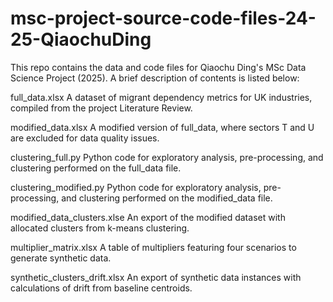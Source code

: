 # msc-project-source-code-files-24-25-QiaochuDing

This repo contains the data and code files for Qiaochu Ding's MSc Data Science Project (2025). A brief description of contents is listed below:

full_data.xlsx
A dataset of migrant dependency metrics for UK industries, compiled from the project Literature Review.

modified_data.xlsx
A modified version of full_data, where sectors T and U are excluded for data quality issues.

clustering_full.py
Python code for exploratory analysis, pre-processing, and clustering performed on the full_data file.

clustering_modified.py
Python code for exploratory analysis, pre-processing, and clustering performed on the modified_data file.

modified_data_clusters.xlse
An export of the modified dataset with allocated clusters from k-means clustering.

multiplier_matrix.xlsx
A table of multipliers featuring four scenarios to generate synthetic data.

synthetic_clusters_drift.xlsx
An export of synthetic data instances with calculations of drift from baseline centroids.
